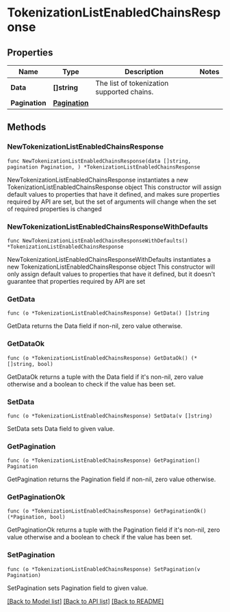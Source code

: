 # TokenizationListEnabledChainsResponse

## Properties

Name | Type | Description | Notes
------------ | ------------- | ------------- | -------------
**Data** | **[]string** | The list of tokenization supported chains. | 
**Pagination** | [**Pagination**](Pagination.md) |  | 

## Methods

### NewTokenizationListEnabledChainsResponse

`func NewTokenizationListEnabledChainsResponse(data []string, pagination Pagination, ) *TokenizationListEnabledChainsResponse`

NewTokenizationListEnabledChainsResponse instantiates a new TokenizationListEnabledChainsResponse object
This constructor will assign default values to properties that have it defined,
and makes sure properties required by API are set, but the set of arguments
will change when the set of required properties is changed

### NewTokenizationListEnabledChainsResponseWithDefaults

`func NewTokenizationListEnabledChainsResponseWithDefaults() *TokenizationListEnabledChainsResponse`

NewTokenizationListEnabledChainsResponseWithDefaults instantiates a new TokenizationListEnabledChainsResponse object
This constructor will only assign default values to properties that have it defined,
but it doesn't guarantee that properties required by API are set

### GetData

`func (o *TokenizationListEnabledChainsResponse) GetData() []string`

GetData returns the Data field if non-nil, zero value otherwise.

### GetDataOk

`func (o *TokenizationListEnabledChainsResponse) GetDataOk() (*[]string, bool)`

GetDataOk returns a tuple with the Data field if it's non-nil, zero value otherwise
and a boolean to check if the value has been set.

### SetData

`func (o *TokenizationListEnabledChainsResponse) SetData(v []string)`

SetData sets Data field to given value.


### GetPagination

`func (o *TokenizationListEnabledChainsResponse) GetPagination() Pagination`

GetPagination returns the Pagination field if non-nil, zero value otherwise.

### GetPaginationOk

`func (o *TokenizationListEnabledChainsResponse) GetPaginationOk() (*Pagination, bool)`

GetPaginationOk returns a tuple with the Pagination field if it's non-nil, zero value otherwise
and a boolean to check if the value has been set.

### SetPagination

`func (o *TokenizationListEnabledChainsResponse) SetPagination(v Pagination)`

SetPagination sets Pagination field to given value.



[[Back to Model list]](../README.md#documentation-for-models) [[Back to API list]](../README.md#documentation-for-api-endpoints) [[Back to README]](../README.md)


